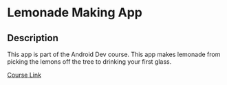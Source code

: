 # Lemonade Making App

## Description

This app is part of the Android Dev course.  This app makes lemonade from picking the lemons
off the tree to drinking your first glass.

[Course Link](https://developer.android.com/courses/pathways/android-basics-compose-unit-2-pathway-2)